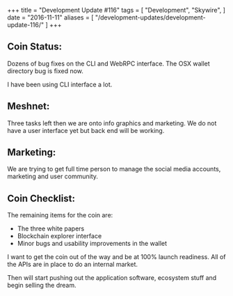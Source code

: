 +++
title = "Development Update #116"
tags = [
    "Development",
    "Skywire",
]
date = "2016-11-11"
aliases = [
	"/development-updates/development-update-116/"
]
+++

## Coin Status:

Dozens of bug fixes on the CLI and WebRPC interface. The OSX wallet directory bug is fixed now.

I have been using CLI interface a lot.

## Meshnet:

Three tasks left then we are onto info graphics and marketing. We do not have a user interface yet but back end will be working.

## Marketing:

We are trying to get full time person to manage the social media accounts, marketing and user community.

## Coin Checklist:

The remaining items for the coin are:
- The three white papers
- Blockchain explorer interface
- Minor bugs and usability improvements in the wallet

I want to get the coin out of the way and be at 100% launch readiness. All of the APIs are in place to do an internal market.

Then will start pushing out the application software, ecosystem stuff and begin selling the dream.
